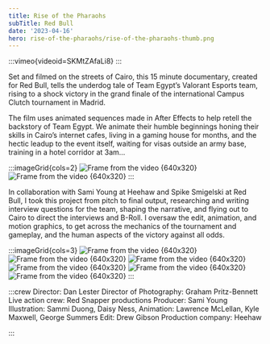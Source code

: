 ```yaml
---
title: Rise of the Pharaohs 
subTitle: Red Bull
date: '2023-04-16'
hero: rise-of-the-pharaohs/rise-of-the-pharaohs-thumb.png
---
```


:::vimeo{videoid=SKMtZAfaLi8}
:::

Set and filmed on the streets of Cairo, this 15 minute documentary, created for Red Bull, tells the underdog tale of Team Egypt’s Valorant Esports team, rising to a shock victory in the grand finale of the international Campus Clutch tournament in Madrid.

The film uses animated sequences made in After Effects to help retell the backstory of Team Egypt. We animate their humble beginnings honing their skills in Cairo’s internet cafes, living in a gaming house for months, and the hectic leadup to the event itself, waiting for visas outside an army base, training in a hotel corridor at 3am…




:::imageGrid{cols=2}
![Frame from the video {640x320}](/static/images/rise-of-the-pharaohs/frame_48.jpg 'some title')
![Frame from the video {640x320}](/static/images/rise-of-the-pharaohs/frame_397.jpg '')
:::

In collaboration with Sami Young at Heehaw and Spike Smigelski at Red Bull, I took this project from pitch to final output, researching and writing interview questions for the team, shaping the narrative, and flying out to Cairo to direct the interviews and B-Roll. I oversaw the edit, animation, and motion graphics, to get across the mechanics of the tournament and gameplay, and the human aspects of the victory against all odds.

:::imageGrid{cols=3}
![Frame from the video {640x320}](/static/images/rise-of-the-pharaohs/frame_323.jpg '')
![Frame from the video {640x320}](/static/images/rise-of-the-pharaohs/frame_167.jpg '')
![Frame from the video {640x320}](/static/images/rise-of-the-pharaohs/frame_1600.jpg '')
![Frame from the video {640x320}](/static/images/rise-of-the-pharaohs/frame_13.jpg '')
![Frame from the video {640x320}](/static/images/rise-of-the-pharaohs/frame_1002.jpg '')
![Frame from the video {640x320}](/static/images/rise-of-the-pharaohs/frame_338.jpg '')
:::

:::crew
Director: Dan Lester
Director of Photography: Graham Pritz-Bennett
Live action crew: Red Snapper productions
Producer: Sami Young
Illustration: Sammi Duong, Daisy Ness,
Animation: Lawrence McLellan, Kyle Maxwell, George Summers 
Edit: Drew Gibson
Production company: Heehaw

:::